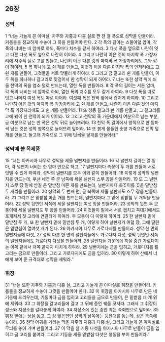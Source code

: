 ## 26장
### 성막
1 “너는 가늘게 꼰 아마실, 자주와 자홍과 다홍 실로 짠 천 열 폭으로 성막을 만들어라. 커룹들을 정교하게 수놓아 그 폭을 만들어야 한다.
2 각 폭의 길이는 스물여덟 암마, 각 폭의 너비는 네 암마로 하되, 폭마다 치수를 같게 하여라.
3 다섯 폭을 옆으로 나란히 잇고 다른 다섯 폭도 옆으로 나란히 이어라.
4 그리고 나란히 이은 것의 마지막 폭 가장자리에 자주색 실로 고를 만들고, 나란히 이은 다른 것의 마지막 폭 가장자리에도 그와 같이 하여라.
5 폭 하나에 고 쉰 개를 만들고, 이것과 이을 다른 마지막 폭의 언저리에도 고 쉰 개를 만들어, 그것들을 서로 맞물리게 하여라.
6 그리고 금 갈고리 쉰 개를 만들어, 이 두 쪽을 하나하나 갈고리로 맞걸어서 한 성막이 되게 하여라.
7 너는 또한 성막 위에 씌울 천막의 폭을 염소 털로 만드는데, 열한 폭을 만들어라.
8 각 폭의 길이는 서른 암마, 각 폭의 너비는 네 암마로 하되, 열한 폭의 치수를 모두 같게 하여라.
9 다섯 폭을 따로 잇고 나머지 여섯 폭도 따로 이어라. 여섯째 폭은 천막 앞에서 겹치게 하여라.
10 그리고 나란히 이은 것의 마지막 폭 가장자리에 고 쉰 개를 만들고, 나란히 이은 다른 것의 마지막 폭 가장자리에도 고 쉰 개를 만들어라.
11 또 청동 갈고리 쉰 개를 만들고, 그 갈고리를 고에 꿰어 한 천막이 되게 이어라.
12 그리고 천막의 폭 가운데에서 여분으로 남는 부분, 곧 여분으로 남는 반 폭은 성막 뒤로 늘어뜨려라.
13 천막 폭 길이에서 양쪽으로 한 암마씩 남는 것은 성막 양쪽으로 늘어뜨려 덮어라.
14 또 붉게 물들인 숫양 가죽으로 천막 덮개를 만들고, 돌고래 가죽으로 그 위에 덧씌울 덮개를 만들어라.”
### 성막에 쓸 목제품
15 “너는 아카시아 나무로 성막을 세울 널빤지를 만들어라.
16 각 널빤지 길이는 열 암마, 각 널빤지 너비는 한 암마 반으로 하고,
17 널빤지마다 촉꽂이 두 개를 만들어 서로 잇댈 수 있게 하여라. 성막의 널빤지를 모두 이와 같이 만들어라.
18 이렇게 성막의 널빤지를 만드는데, 우선 네겝 쪽 곧 남쪽에 세울 널빤지 스무 장을 만들어라.
19 또 그 널빤지 스무 장 밑에 받칠 은 밑받침 마흔 개를 만드는데, 널빤지마다 촉꽂이를 꽂을 밑받침 두 개씩을 만들어라.
20 성막의 두 번째 면, 곧 북쪽에 세울 널빤지도 스무 장을 만들어라.
21 그리고 은 밑받침 마흔 개를 만드는데, 널빤지마다 그 밑에 밑받침 두 개씩을 만들어라.
22 성막 뒷면인 서쪽에 세울 널빤지는 여섯 장을 만들어라.
23 성막의 뒷면 두 모퉁이에 세울 널빤지도 두 장을 만들어라.
24 이것들이 밑에서 서로 겹치고 꼭대기에서도 포개져서 첫 고리에 연결되게 하여라. 두 모퉁이 다 이렇게 하여라.
25 한 널빤지 밑에 밑받침 두 개, 또 한 널빤지 밑에 밑받침 두 개, 이렇게 하여 널빤지가 여덟 장, 그에 딸린 은 밑받침이 열여섯 개가 된다.
26 아카시아 나무로 가로다지를 만들어라. 성막 한 면의 널빤지들에 다섯,
27 성막 다른 한 면의 널빤지들에도 가로다지 다섯, 성막 뒷면인 서쪽의 널빤지들에도 가로다지 다섯을 만들어라.
28 널빤지들 가운데에 끼울 중간 가로다지는 이쪽 끝에서 저쪽 끝까지 미치게 하여라.
29 널빤지에는 금을 입히고, 가로다지를 꿸 고리는 금으로 만들어라. 그리고 가로다지에도 금을 입혀라.
30 이렇게 하여 산에서 너에게 보여 준 규격대로 성막을 세워라.”
### 휘장
31 “너는 또한 자주와 자홍과 다홍 실, 그리고 가늘게 꼰 아마실로 휘장을 만들어라. 커룹들을 정교하게 수놓아 그것을 만들어야 한다.
32 이 휘장을 아카시아 나무로 만든 네 기둥에 드리우는데, 기둥마다 금을 입히고 고리들을 금으로 만들어, 은 밑받침 네 개 위에 세워라.
33 그 휘장을 갈고리들에 걸고 그 뒤에 증언 궤를 모셔라. 그래서 그 휘장이 성소와 지성소를 갈라놓게 하여라.
34 지성소에 있는 증언 궤는 속죄판으로 덮어라.
35 휘장 앞에는 상을 놓고, 그 상 맞은편인 성막의 남쪽에는 등잔대를 놓는데, 상은 북쪽에 놓아라.
36 천막 어귀를 가리는 막을 자주와 자홍과 다홍 실, 그리고 가늘게 꼰 아마실로 무늬를 놓아 가며 만들어라.
37 이 막을 칠 기둥 다섯을 아카시아 나무로 만들어 금을 입히고 금 고리를 붙여라. 그리고 기둥을 세울 밑받침 다섯은 청동을 부어 만들어라.”
